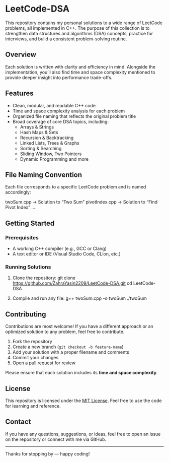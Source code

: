 # LeetCode-DSA

This repository contains my personal solutions to a wide range of LeetCode problems, all implemented in C++. The purpose of this collection is to strengthen data structures and algorithms (DSA) concepts, practice for interviews, and build a consistent problem-solving routine.

## Overview

Each solution is written with clarity and efficiency in mind. Alongside the implementation, you’ll also find time and space complexity mentioned to provide deeper insight into performance trade-offs.

## Features

- Clean, modular, and readable C++ code
- Time and space complexity analysis for each problem
- Organized file naming that reflects the original problem title
- Broad coverage of core DSA topics, including:
  - Arrays & Strings
  - Hash Maps & Sets
  - Recursion & Backtracking
  - Linked Lists, Trees & Graphs
  - Sorting & Searching
  - Sliding Window, Two Pointers
  - Dynamic Programming and more

## File Naming Convention

Each file corresponds to a specific LeetCode problem and is named accordingly:

twoSum.cpp → Solution to “Two Sum” pivotIndex.cpp → Solution to “Find Pivot Index” ...


## Getting Started

### Prerequisites

- A working C++ compiler (e.g., GCC or Clang)
- A text editor or IDE (Visual Studio Code, CLion, etc.)

### Running Solutions

1. Clone the repository:
git clone https://github.com/ZahraYasin2209/LeetCode-DSA.git cd LeetCode-DSA


2. Compile and run any file:
g++ twoSum.cpp -o twoSum ./twoSum


## Contributing

Contributions are most welcome! If you have a different approach or an optimized solution to any problem, feel free to contribute.

1. Fork the repository
2. Create a new branch (`git checkout -b feature-name`)
3. Add your solution with a proper filename and comments
4. Commit your changes
5. Open a pull request for review

Please ensure that each solution includes its **time and space complexity**.

## License

This repository is licensed under the [MIT License](LICENSE). Feel free to use the code for learning and reference.

## Contact

If you have any questions, suggestions, or ideas, feel free to open an issue on the repository or connect with me via GitHub.

---

Thanks for stopping by — happy coding!
